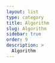 ```yaml
---
layout: list
type: category
title: Algorithm
slug: Algorithm
sidebar: true
order: 9
description: >
  Algorithm
---
```

